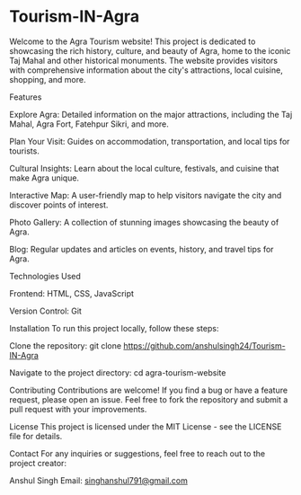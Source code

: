 # Tourism-IN-Agra
Welcome to the Agra Tourism website! This project is dedicated to showcasing the rich history, culture, and beauty of Agra, home to the iconic Taj Mahal and other historical monuments. The website provides visitors with comprehensive information about the city's attractions, local cuisine, shopping, and more.

Features

Explore Agra: Detailed information on the major attractions, including the Taj Mahal, Agra Fort, Fatehpur Sikri, and more.

Plan Your Visit: Guides on accommodation, transportation, and local tips for tourists.

Cultural Insights: Learn about the local culture, festivals, and cuisine that make Agra unique.

Interactive Map: A user-friendly map to help visitors navigate the city and discover points of interest.

Photo Gallery: A collection of stunning images showcasing the beauty of Agra.

Blog: Regular updates and articles on events, history, and travel tips for Agra.

Technologies Used

Frontend: HTML, CSS, JavaScript

Version Control: Git

Installation
To run this project locally, follow these steps:

Clone the repository:
git clone https://github.com/anshulsingh24/Tourism-IN-Agra

Navigate to the project directory:
cd agra-tourism-website

Contributing
Contributions are welcome! If you find a bug or have a feature request, please open an issue. Feel free to fork the repository and submit a pull request with your improvements.

License
This project is licensed under the MIT License - see the LICENSE file for details.

Contact
For any inquiries or suggestions, feel free to reach out to the project creator:

Anshul Singh
Email: singhanshul791@gmail.com

